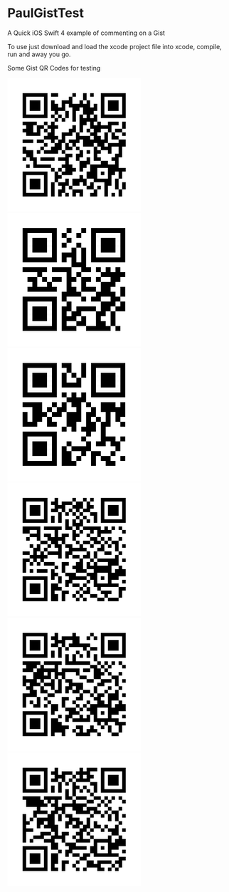 # PaulGistTest

A Quick iOS Swift 4 example of commenting on a Gist

To use just download and load the xcode project file into xcode, compile, run and away you go.

Some Gist QR Codes for testing


![alt text](https://github.com/PJDavis1970/PaulGistTest/blob/develop/qr6.png)
![alt text](https://github.com/PJDavis1970/PaulGistTest/blob/develop/qr5.png)
![alt text](https://github.com/PJDavis1970/PaulGistTest/blob/develop/qr4.png)
![alt text](https://github.com/PJDavis1970/PaulGistTest/blob/develop/qr3.png)
![alt text](https://github.com/PJDavis1970/PaulGistTest/blob/develop/qr2.png)
![alt text](https://github.com/PJDavis1970/PaulGistTest/blob/develop/qr1.png)

